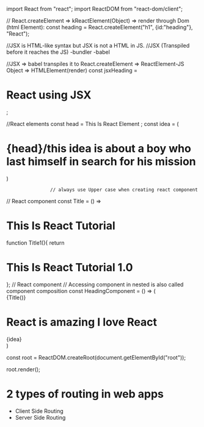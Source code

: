 import React from "react";
import  ReactDOM  from "react-dom/client";

// React.createElement =>  kReactElement(Object) => render through Dom (html Element):
const heading = React.createElement("h1", {id:"heading"}, "React");

//JSX is  HTML-like syntax but JSX is not a HTML in JS.
//JSX (Transpiled before it reaches the JS) -bundler -babel

//JSX => babel transpiles it to React.createElement => ReactElement-JS Object => HTMLElement(render)
const jsxHeading = <h1> React using JSX</h1>;

//React elements
const head = <span>This Is React Element </span>;
const idea = (

<h1>{head}/this idea is about a boy who last himself in search for his mission</h1>)


                    // always use Upper case when creating react component 
// React component 
const Title = () => <h1>This Is React Tutorial</h1>

function Title1(){
    return <h1>This Is React Tutorial 1.0</h1>
};
 // React component
  // Accessing component in nested is also called  component composition
const HeadingComponent = () => (
    <div>
    {Title()}
    <Title1/>
    <h1>React is amazing I love React</h1>
    {idea}
    </div>
)

const root = ReactDOM.createRoot(document.getElementById("root"));

root.render(<HeadingComponent/>);


# 2 types of routing in web apps

- Client Side Routing 
- Server Side Routing 